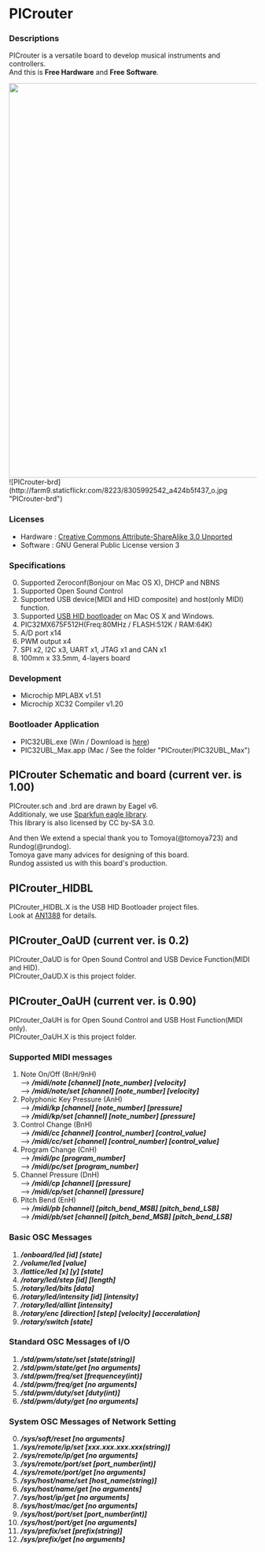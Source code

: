 PICrouter
================================
### Descriptions
PICrouter is a versatile board to develop musical instruments and controllers.  
And this is **Free Hardware** and **Free Software**.

<img src="http://farm9.staticflickr.com/8214/8369607593_3c1b5055e1_c.jpg" width="800" />  
![PICrouter-brd](http://farm9.staticflickr.com/8223/8305992542_a424b5f437_o.jpg "PICrouter-brd")

### Licenses
* Hardware : [Creative Commons Attribute-ShareAlike 3.0 Unported][cc-by-sa]  
* Software : GNU General Public License version 3  

[cc-by-sa]:http://creativecommons.org/licenses/by-sa/3.0/ "Creative Commons Attribute-ShareAlike 3.0 Unported"

### Specifications
0. Supported Zeroconf(Bonjour on Mac OS X), DHCP and NBNS
1. Supported Open Sound Control
2. Supported USB device(MIDI and HID composite) and host(only MIDI) function.
3. Supported [USB HID bootloader][an1388] on Mac OS X and Windows.
4. PIC32MX675F512H(Freq:80MHz / FLASH:512K / RAM:64K)
5. A/D port x14
6. PWM output x4
7. SPI x2, I2C x3, UART x1, JTAG x1 and CAN x1
8. 100mm x 33.5mm, 4-layers board

[an1388]:http://www.microchip.com/stellent/idcplg?IdcService=SS_GET_PAGE&nodeId=1824&appnote=en554836

### Development
* Microchip MPLABX v1.51
* Microchip XC32 Compiler v1.20

### Bootloader Application
* PIC32UBL.exe (Win / Download is [here][an1388])
* PIC32UBL_Max.app (Mac / See the folder "PICrouter/PIC32UBL_Max")

PICrouter Schematic and board (current ver. is 1.00)
--------------------------------
PICrouter.sch and .brd are drawn by Eagel v6.  
Additionaly, we use [Sparkfun eagle library][sparkfun].  
This library is also licensed by CC by-SA 3.0.  

And then We extend a special thank you to Tomoya(@tomoya723) and Rundog(@rundog).  
Tomoya gave many advices for designing of this board.  
Rundog assisted us with this board's production.


[sparkfun]: http://www.opencircuits.com/SFE_Footprint_Library_Eagle

PICrouter_HIDBL
--------------------------------
PICrouter_HIDBL.X is the USB HID Bootloader project files.  
Look at [AN1388][] for details.

[AN1388]: http://www.microchip.com/stellent/idcplg?IdcService=SS_GET_PAGE&nodeId=1824&appnote=en554836 "AN1388"

PICrouter_OaUD (current ver. is 0.2)
--------------------------------
PICrouter_OaUD is for Open Sound Control and USB Device Function(MIDI and HID).  
PICrouter_OaUD.X is this project folder.

PICrouter_OaUH (current ver. is 0.90)
--------------------------------
PICrouter_OaUH is for Open Sound Control and USB Host Function(MIDI only).  
PICrouter_OaUH.X is this project folder.

### Supported MIDI messages
1. Note On/Off (8nH/9nH)  
--> ***/midi/note [channel] [note_number] [velocity]***  
--> ***/midi/note/set [channel] [note_number] [velocity]***  
2. Polyphonic Key Pressure (AnH)  
--> ***/midi/kp [channel] [note_number] [pressure]***  
--> ***/midi/kp/set [channel] [note_number] [pressure]***  
3. Control Change (BnH)  
--> ***/midi/cc [channel] [control_number] [control_value]***  
--> ***/midi/cc/set [channel] [control_number] [control_value]***  
4. Program Change (CnH)  
--> ***/midi/pc [program_number]***  
--> ***/midi/pc/set [program_number]***  
5. Channel Pressure (DnH)  
--> ***/midi/cp [channel] [pressure]***  
--> ***/midi/cp/set [channel] [pressure]***  
6. Pitch Bend (EnH)  
--> ***/midi/pb [channel] [pitch_bend_MSB] [pitch_bend_LSB]***  
--> ***/midi/pb/set [channel] [pitch_bend_MSB] [pitch_bend_LSB]***  

### Basic OSC Messages
1. ***/onboard/led [id] [state]***
2. ***/volume/led [value]***
3. ***/lattice/led [x] [y] [state]***
4. ***/rotary/led/step [id] [length]***
5. ***/rotary/led/bits [data]***
6. ***/rotary/led/intensity [id] [intensity]***
7. ***/rotary/led/allint [intensity]***
8. ***/rotary/enc [direction] [step] [velocity] [acceralation]***
9. ***/rotary/switch [state]***

### Standard OSC Messages of I/O
1. ***/std/pwm/state/set [state(string)]***
2. ***/std/pwm/state/get [no arguments]***
3. ***/std/pwm/freq/set [frequencey(int)]***
4. ***/std/pwm/freq/get [no arguments]***
5. ***/std/pwm/duty/set [duty(int)]***
6. ***/std/pwm/duty/get [no arguments]***

### System OSC Messages of Network Setting
0. ***/sys/soft/reset [no arguments]***
1. ***/sys/remote/ip/set [xxx.xxx.xxx.xxx(string)]***
2. ***/sys/remote/ip/get [no arguments]***
3. ***/sys/remote/port/set [port_number(int)]***
4. ***/sys/remote/port/get [no arguments]***
5. ***/sys/host/name/set [host_name(string)]***
6. ***/sys/host/name/get [no arguments]***
7. ***/sys/host/ip/get [no arguments]***
8. ***/sys/host/mac/get [no arguments]***
9. ***/sys/host/port/set [port_number(int)]***
10. ***/sys/host/port/get [no arguments]***
11. ***/sys/prefix/set [prefix(string)]***
12. ***/sys/prefix/get [no arguments]***
